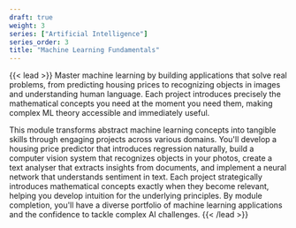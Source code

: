 ```yaml
---
draft: true
weight: 3
series: ["Artificial Intelligence"]
series_order: 3
title: "Machine Learning Fundamentals"
---
```


{{< lead >}}
Master machine learning by building applications that solve real problems, from predicting housing prices to recognizing objects in images and understanding human language. Each project introduces precisely the mathematical concepts you need at the moment you need them, making complex ML theory accessible and immediately useful.

This module transforms abstract machine learning concepts into tangible skills through engaging projects across various domains. You'll develop a housing price predictor that introduces regression naturally, build a computer vision system that recognizes objects in your photos, create a text analyser that extracts insights from documents, and implement a neural network that understands sentiment in text. Each project strategically introduces mathematical concepts exactly when they become relevant, helping you develop intuition for the underlying principles. By module completion, you'll have a diverse portfolio of machine learning applications and the confidence to tackle complex AI challenges.
{{< /lead >}}
